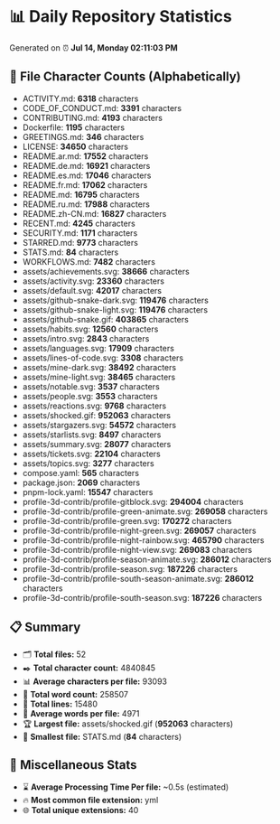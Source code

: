 # 📊 Daily Repository Statistics
Generated on ⏰ **Jul 14, Monday 02:11:03 PM**

## 📂 File Character Counts (Alphabetically)
- ACTIVITY.md: **6318** characters
- CODE_OF_CONDUCT.md: **3391** characters
- CONTRIBUTING.md: **4193** characters
- Dockerfile: **1195** characters
- GREETINGS.md: **346** characters
- LICENSE: **34650** characters
- README.ar.md: **17552** characters
- README.de.md: **16921** characters
- README.es.md: **17046** characters
- README.fr.md: **17062** characters
- README.md: **16795** characters
- README.ru.md: **17988** characters
- README.zh-CN.md: **16827** characters
- RECENT.md: **4245** characters
- SECURITY.md: **1171** characters
- STARRED.md: **9773** characters
- STATS.md: **84** characters
- WORKFLOWS.md: **7482** characters
- assets/achievements.svg: **38666** characters
- assets/activity.svg: **23360** characters
- assets/default.svg: **42017** characters
- assets/github-snake-dark.svg: **119476** characters
- assets/github-snake-light.svg: **119476** characters
- assets/github-snake.gif: **403865** characters
- assets/habits.svg: **12560** characters
- assets/intro.svg: **2843** characters
- assets/languages.svg: **17909** characters
- assets/lines-of-code.svg: **3308** characters
- assets/mine-dark.svg: **38492** characters
- assets/mine-light.svg: **38465** characters
- assets/notable.svg: **3537** characters
- assets/people.svg: **3553** characters
- assets/reactions.svg: **9768** characters
- assets/shocked.gif: **952063** characters
- assets/stargazers.svg: **54572** characters
- assets/starlists.svg: **8497** characters
- assets/summary.svg: **28077** characters
- assets/tickets.svg: **22104** characters
- assets/topics.svg: **3277** characters
- compose.yaml: **565** characters
- package.json: **2069** characters
- pnpm-lock.yaml: **15547** characters
- profile-3d-contrib/profile-gitblock.svg: **294004** characters
- profile-3d-contrib/profile-green-animate.svg: **269058** characters
- profile-3d-contrib/profile-green.svg: **170272** characters
- profile-3d-contrib/profile-night-green.svg: **269057** characters
- profile-3d-contrib/profile-night-rainbow.svg: **465790** characters
- profile-3d-contrib/profile-night-view.svg: **269083** characters
- profile-3d-contrib/profile-season-animate.svg: **286012** characters
- profile-3d-contrib/profile-season.svg: **187226** characters
- profile-3d-contrib/profile-south-season-animate.svg: **286012** characters
- profile-3d-contrib/profile-south-season.svg: **187226** characters

## 📋 Summary
- 🗂️ **Total files:** 52
- ✒️ **Total character count:** 4840845
- 📊 **Average characters per file:** 93093
- 📝 **Total word count:** 258507
- 🧾 **Total lines:** 15480
- 📐 **Average words per file:** 4971
- 🏆 **Largest file:** assets/shocked.gif (**952063** characters)
- 🥉 **Smallest file:** STATS.md (**84** characters)

## 🌟 Miscellaneous Stats
- ⌛ **Average Processing Time Per file:** ~0.5s (estimated)
- 🔥 **Most common file extension:** yml
- 🌐 **Total unique extensions:** 40
